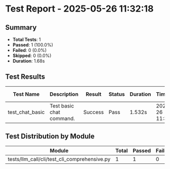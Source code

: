 # Test Report - 2025-05-26 11:32:18

## Summary
- **Total Tests**: 1
- **Passed**: 1 (100.0%)
- **Failed**: 0 (0.0%)
- **Skipped**: 0 (0.0%)
- **Duration**: 1.68s

## Test Results

| Test Name | Description | Result | Status | Duration | Timestamp | Error Message |
|-----------|-------------|--------|--------|----------|-----------|---------------|
| test_chat_basic | Test basic chat command. | Success | Pass | 1.532s | 2025-05-26 11:32:20 |  |

## Test Distribution by Module

| Module | Total | Passed | Failed | Skipped |
|--------|-------|--------|--------|---------|
| tests/llm_call/cli/test_cli_comprehensive.py | 1 | 1 | 0 | 0 |